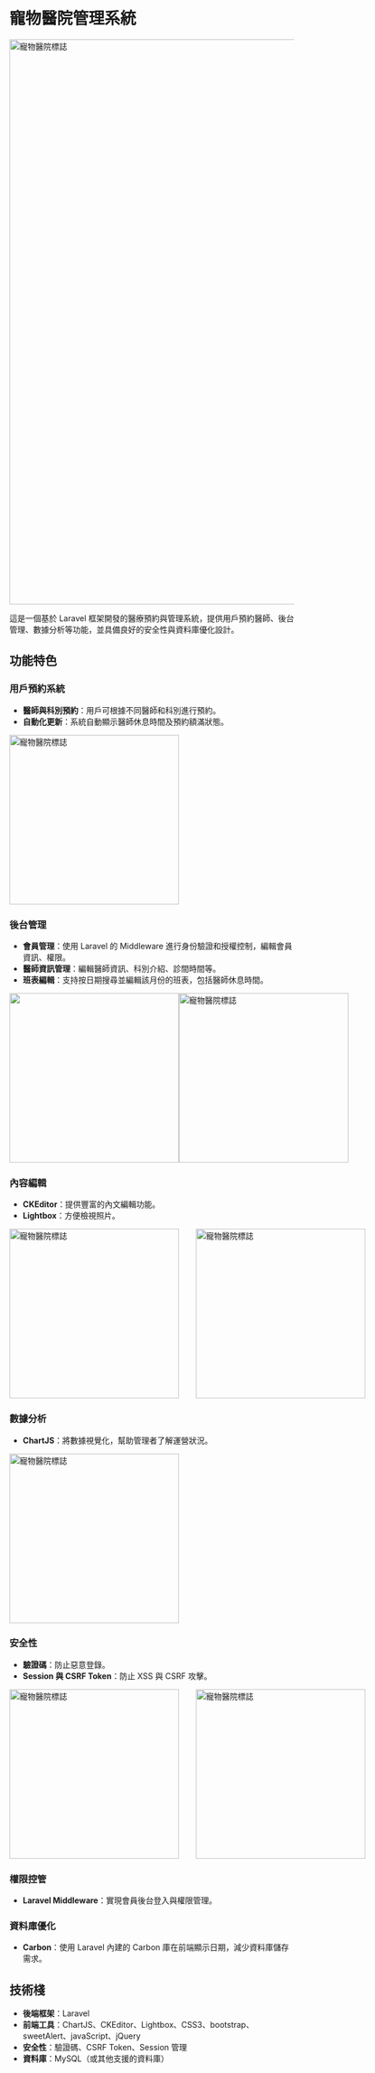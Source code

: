 # 寵物醫院管理系統

<div>
    <img src="https://github.com/user-attachments/assets/f41b686b-4631-4bbe-add8-bd4f1914d0b3" style="width:1000px" alt="寵物醫院標誌" />    
</div>


這是一個基於 Laravel 框架開發的醫療預約與管理系統，提供用戶預約醫師、後台管理、數據分析等功能，並具備良好的安全性與資料庫優化設計。

## 功能特色

### 用戶預約系統
- **醫師與科別預約**：用戶可根據不同醫師和科別進行預約。
- **自動化更新**：系統自動顯示醫師休息時間及預約額滿狀態。
<div style="display: flex; justify-content: space-between;">
    <img src="https://github.com/user-attachments/assets/7abcf7fc-a801-4f18-8613-cdfb3315c67f" style="width: 300px; margin-right: 30px;" alt="寵物醫院標誌" />
</div>

### 後台管理
- **會員管理**：使用 Laravel 的 Middleware 進行身份驗證和授權控制，編輯會員資訊、權限。
- **醫師資訊管理**：編輯醫師資訊、科別介紹、診間時間等。
- **班表編輯**：支持按日期搜尋並編輯該月份的班表，包括醫師休息時間。
<div style="display: flex; justify-content: space-between;">
    <img src="https://github.com/user-attachments/assets/f628e748-093c-4184-980c-8a53fbe6660f;" style="width: 300px; margin-right: 30px alt="寵物醫院標誌" />
    <img src="https://github.com/user-attachments/assets/7ef3e23e-a416-40d3-9635-642c59ccd8d8" style="width: 300px; margin-right: 30px;" alt="寵物醫院標誌" />
</div>

### 內容編輯
- **CKEditor**：提供豐富的內文編輯功能。
- **Lightbox**：方便檢視照片。
<div style="display: flex; justify-content: space-between;">
    <img src="https://github.com/user-attachments/assets/b830b97e-7b6e-452f-ba82-b8d241347f15" style="width: 300px; margin-right: 30px;" alt="寵物醫院標誌" />
    <img src="https://github.com/user-attachments/assets/81a92df1-d1ac-4ea0-885b-ab2082cec521" style="width: 300px; margin-right: 30px;" alt="寵物醫院標誌" />
</div>

### 數據分析
- **ChartJS**：將數據視覺化，幫助管理者了解運營狀況。
<div style="display: flex; justify-content: space-between;">
    <img src="https://github.com/user-attachments/assets/89d5e391-e7c1-4d73-bb22-730d7f7da672" style="width: 300px; margin-right: 30px;" alt="寵物醫院標誌" />
</div>

### 安全性
- **驗證碼**：防止惡意登錄。
- **Session 與 CSRF Token**：防止 XSS 與 CSRF 攻擊。
<div style="display: flex; justify-content: space-between;">
    <img src="https://github.com/user-attachments/assets/3818df21-713d-4a38-a473-3b9be9fd0912" style="width: 300px; margin-right: 30px;" alt="寵物醫院標誌" />
    <img src="https://github.com/user-attachments/assets/0921ba3c-6678-4606-a7b1-290a3f9a42c9" style="width: 300px; margin-right: 30px;" alt="寵物醫院標誌" />
</div>

### 權限控管
- **Laravel Middleware**：實現會員後台登入與權限管理。

### 資料庫優化
- **Carbon**：使用 Laravel 內建的 Carbon 庫在前端顯示日期，減少資料庫儲存需求。

## 技術棧
- **後端框架**：Laravel
- **前端工具**：ChartJS、CKEditor、Lightbox、CSS3、bootstrap、sweetAlert、javaScript、jQuery
- **安全性**：驗證碼、CSRF Token、Session 管理
- **資料庫**：MySQL（或其他支援的資料庫）





